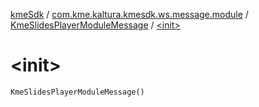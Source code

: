 [kmeSdk](../../index.md) / [com.kme.kaltura.kmesdk.ws.message.module](../index.md) / [KmeSlidesPlayerModuleMessage](index.md) / [&lt;init&gt;](./-init-.md)

# &lt;init&gt;

`KmeSlidesPlayerModuleMessage()`